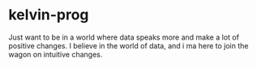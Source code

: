 # kelvin-prog
Just want to be in a world where data speaks more and make a lot of positive changes. I believe in the world of data, and i ma here to join the wagon on intuitive changes.
